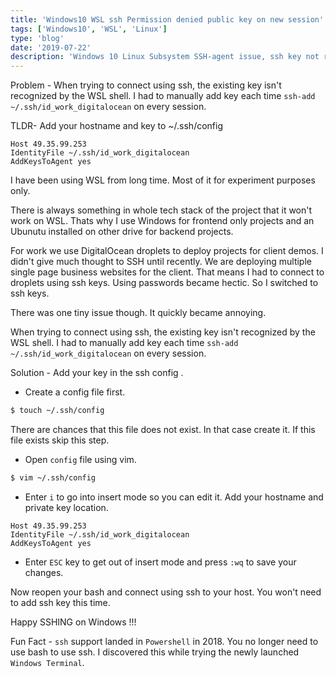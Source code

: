 ```yaml
---
title: 'Windows10 WSL ssh Permission denied public key on new session'
tags: ['Windows10', 'WSL', 'Linux']
type: 'blog'
date: '2019-07-22'
description: 'Windows 10 Linux Subsystem SSH-agent issue, ssh key not regonized on new session.'
---
```

Problem - When trying to connect using ssh, the existing key isn't recognized by the WSL shell. I had to manually add key each time `ssh-add ~/.ssh/id_work_digitalocean` on every session.


TLDR-
Add your hostname and key to ~/.ssh/config


```
Host 49.35.99.253
IdentityFile ~/.ssh/id_work_digitalocean
AddKeysToAgent yes
```

I have been using WSL from long time. Most of it for experiment purposes only.

There is always something in whole tech stack of the project that it won't work on WSL. Thats why I use Windows for frontend only projects and an Ubunutu installed on other drive for backend projects.

For work we use DigitalOcean droplets to deploy projects for client demos. I didn't give much thought to SSH until recently. We are deploying multiple single page business websites for the client. That means I had to connect to droplets using ssh keys. Using passwords became hectic. So I switched to ssh keys.

There was one tiny issue though. It quickly became annoying.

When trying to connect using ssh, the existing key isn't recognized by the WSL shell. I had to manually add key each time `ssh-add ~/.ssh/id_work_digitalocean` on every session.

Solution - Add your key in the ssh config .

* Create a config file first.
```bash
$ touch ~/.ssh/config
```
There are chances that this file does not exist. In that case create it. If this file exists skip this step.

* Open `config` file using vim.
```bash
$ vim ~/.ssh/config
```

* Enter `i` to go into insert mode so you can edit it. Add your hostname and private key location.
```
Host 49.35.99.253
IdentityFile ~/.ssh/id_work_digitalocean
AddKeysToAgent yes
```

* Enter `ESC` key to get out of insert mode and press `:wq` to save your changes.

Now reopen your bash and connect using ssh to your host. You won't need to add ssh key this time.

Happy SSHING on Windows !!!

Fun Fact -  `ssh` support landed in `Powershell` in 2018. You no longer need to use bash to use ssh. I discovered this while trying the newly launched `Windows Terminal`.